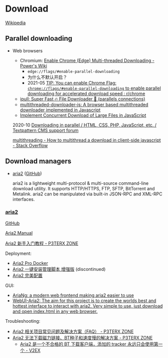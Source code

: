 # Download
[Wikipedia](https://en.wikipedia.org/wiki/Download)

## Parallel downloading
- Web browsers
  - Chromium: [Enable Chrome (Edge) Multi-threaded Downloading - Power's Wiki](https://wiki-power.com/en/%E5%BC%80%E5%90%AFChrome%EF%BC%88Edge%EF%BC%89%E5%A4%9A%E7%BA%BF%E7%A8%8B%E4%B8%8B%E8%BD%BD/)
    - `edge://flags/#enable-parallel-downloading`
    - 为什么不默认开启？
    - 2021-05 [TIP: You can enable Chrome Flag: `chrome://flags/#enable-parallel-downloading` to enable parallel downloading for accelerated download speed : r/chrome](https://www.reddit.com/r/chrome/comments/n88mda/tip_you_can_enable_chrome_flag/)
  - [ipull: Super Fast 🔥 File Downloader 🚀 (parallels connections)](https://github.com/ido-pluto/ipull)
  - [multithreaded-downloader-js: A browser based multithreaded downloader implemented in Javascript](https://github.com/backblaze-b2-samples/multithreaded-downloader-js)
  - [Implement Concurrent Download of Large Files in JavaScript](https://gist.github.com/semlinker/8453bbad093caaf321b153285b350d84)

  2020-10 [Downloading in parallel / HTML, CSS, PHP, JavaScript, etc. / Textpattern CMS support forum](https://forum.textpattern.com/viewtopic.php?id=51097)

  [multithreading - How to multithread a download in client-side javascript - Stack Overflow](https://stackoverflow.com/questions/49907569/how-to-multithread-a-download-in-client-side-javascript)

## Download managers
- [aria2](https://aria2.github.io/) ([GitHub](https://github.com/aria2/aria2))

  aria2 is a lightweight multi-protocol & multi-source command-line download utility. It supports HTTP/HTTPS, FTP, SFTP, BitTorrent and Metalink. aria2 can be manipulated via built-in JSON-RPC and XML-RPC interfaces.

### [aria2](https://aria2.github.io/)
[GitHub](https://github.com/aria2/aria2)

[Aria2 Manual](https://aria2.github.io/manual/en/html/index.html)

[Aria2 新手入门教程 - P3TERX ZONE](https://p3terx.com/archives/aria2-started-guide.html)

Deployment:
- [Aria2 Pro Docker](https://github.com/P3TERX/Aria2-Pro-Docker)
- [Aria2 一键安装管理脚本 增强版](https://github.com/P3TERX/aria2.sh) (discontinued)
- [Aria2 完美配置](https://github.com/P3TERX/aria2.conf)

GUI:
- [AriaNg: a modern web frontend making aria2 easier to use](https://github.com/mayswind/AriaNg)
- [WebUI-Aria2: The aim for this project is to create the worlds best and hottest interface to interact with aria2. Very simple to use, just download and open index.html in any web browser.](https://github.com/ziahamza/webui-aria2)

Troubleshooting:
- [Aria2 相关项目常见问题及解决方案（FAQ） - P3TERX ZONE](https://p3terx.com/archives/aria2_perfect_config-faq.html)
- [Aria2 无法下载磁力链接、BT种子和速度慢的解决方案 - P3TERX ZONE](https://p3terx.com/archives/solved-aria2-cant-download-magnetic-link-bt-seed-and-slow-speed.html)
  - [Aria2 是一个不合格的 BT 下载客户端，添加的 tracker 永远只会使用第一个 - V2EX](https://www.v2ex.com/t/795517)
